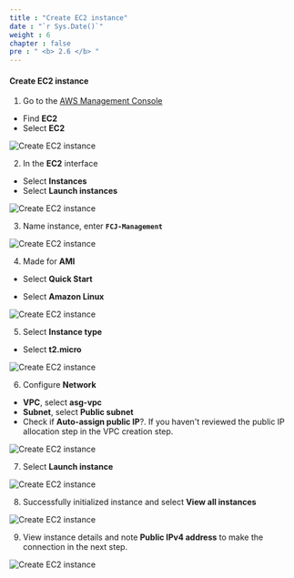 ```yaml
---
title : "Create EC2 instance"
date : "`r Sys.Date()`"
weight : 6
chapter : false
pre : " <b> 2.6 </b> "
---
```



#### Create EC2 instance

1. Go to the [AWS Management Console](https://aws.amazon.com/console/)

- Find **EC2**
- Select **EC2**

![Create EC2 instance](/images/2-Prerequiste/2.6-CreateEc2/0001-createec2.png?featherlight=false&width=90pc)

2. In the **EC2** interface

- Select **Instances**
- Select **Launch instances**

![Create EC2 instance](/images/2-Prerequiste/2.6-CreateEc2/0002-createec2.png?featherlight=false&width=90pc)

3. Name instance, enter **```FCJ-Management```**

![Create EC2 instance](/images/2-Prerequiste/2.6-CreateEc2/0003-createec2.png?featherlight=false&width=90pc)

4. Made for **AMI**

- Select **Quick Start**

- Select **Amazon Linux**

![Create EC2 instance](/images/2-Prerequiste/2.6-CreateEc2/0004-createec2.png?featherlight=false&width=90pc)

5. Select **Instance type**

- Select **t2.micro**

![Create EC2 instance](/images/2-Prerequiste/2.6-CreateEc2/0005-createec2.png?featherlight=false&width=90pc)

6. Configure **Network**

- **VPC**, select **asg-vpc**
- **Subnet**, select **Public subnet**
- Check if **Auto-assign public IP**?. If you haven't reviewed the public IP allocation step in the VPC creation step.

![Create EC2 instance](/images/2-Prerequiste/2.6-CreateEc2/0006-createec2.png?featherlight=false&width=90pc)

7. Select **Launch instance**

![Create EC2 instance](/images/2-Prerequiste/2.6-CreateEc2/0007-createec2.png?featherlight=false&width=90pc)

8. Successfully initialized instance and select **View all instances**

![Create EC2 instance](/images/2-Prerequiste/2.6-CreateEc2/0008-createec2.png?featherlight=false&width=90pc)

9. View instance details and note **Public IPv4 address** to make the connection in the next step.

![Create EC2 instance](/images/2-Prerequiste/2.6-CreateEc2/0009-createec2.png?featherlight=false&width=90pc)